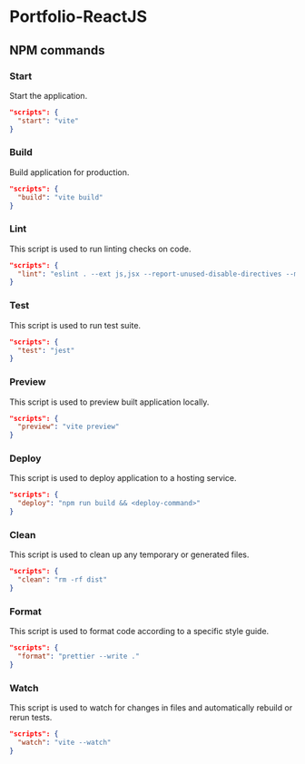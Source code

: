 # Portfolio-ReactJS

## NPM commands

### Start
Start the application.
``` json
"scripts": {
  "start": "vite"
}
```

### Build 
Build application for production.
``` json
"scripts": {
  "build": "vite build"
}
```

### Lint
This script is used to run linting checks on code.
``` json
"scripts": {
  "lint": "eslint . --ext js,jsx --report-unused-disable-directives --max-warnings 0"
}
```

### Test
This script is used to run test suite.
``` json
"scripts": {
  "test": "jest"
}
```

### Preview 
This script is used to preview built application locally.
``` json
"scripts": {
  "preview": "vite preview"
}
```

### Deploy 
This script is used to deploy application to a hosting service.
``` json
"scripts": {
  "deploy": "npm run build && <deploy-command>"
}
```

### Clean
This script is used to clean up any temporary or generated files.
``` json
"scripts": {
  "clean": "rm -rf dist"
}
```

### Format 
This script is used to format code according to a specific style guide.
``` json
"scripts": {
  "format": "prettier --write ."
}
```

### Watch 
This script is used to watch for changes in files and automatically rebuild or rerun tests.
```json
"scripts": {
  "watch": "vite --watch"
}
```
